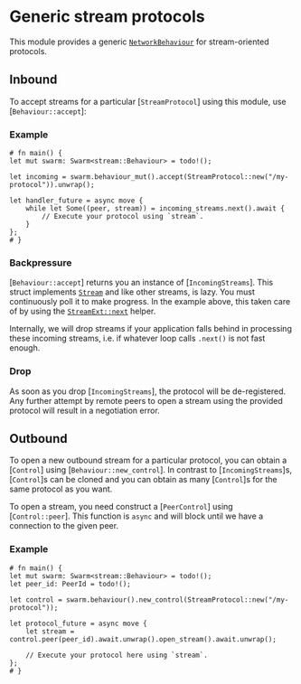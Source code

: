 # Generic stream protocols

This module provides a generic [`NetworkBehaviour`](libp2p_swarm::NetworkBehaviour) for stream-oriented protocols.

## Inbound

To accept streams for a particular [`StreamProtocol`] using this module, use [`Behaviour::accept`]:

### Example

```rust,norun
# fn main() {
let mut swarm: Swarm<stream::Behaviour> = todo!();

let incoming = swarm.behaviour_mut().accept(StreamProtocol::new("/my-protocol")).unwrap();

let handler_future = async move {
    while let Some((peer, stream)) = incoming_streams.next().await {
        // Execute your protocol using `stream`.
    }
};
# }
```

### Backpressure

[`Behaviour::accept`] returns you an instance of [`IncomingStreams`].
This struct implements [`Stream`](futures::Stream) and like other streams, is lazy.
You must continuously poll it to make progress.
In the example above, this taken care of by using the [`StreamExt::next`](futures::StreamExt::next) helper.

Internally, we will drop streams if your application falls behind in processing these incoming streams, i.e. if whatever loop calls `.next()` is not fast enough.

### Drop

As soon as you drop [`IncomingStreams`], the protocol will be de-registered.
Any further attempt by remote peers to open a stream using the provided protocol will result in a negotiation error.

## Outbound

To open a new outbound stream for a particular protocol, you can obtain a [`Control`] using [`Behaviour::new_control`].
In contrast to [`IncomingStreams`]s, [`Control`]s can be cloned and you can obtain as many [`Control`]s for the same protocol as you want.

To open a stream, you need construct a [`PeerControl`] using [`Control::peer`].
This function is `async` and will block until we have a connection to the given peer.

### Example

```rust,norun
# fn main() {
let mut swarm: Swarm<stream::Behaviour> = todo!();
let peer_id: PeerId = todo!();

let control = swarm.behaviour().new_control(StreamProtocol::new("/my-protocol"));

let protocol_future = async move {
    let stream = control.peer(peer_id).await.unwrap().open_stream().await.unwrap();

    // Execute your protocol here using `stream`.
};
# }
```